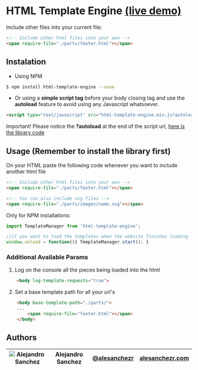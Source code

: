 # HTML Template Engine [(live demo)](https://alesanchezr.github.io/html-template-engine/demo/)

Include other files into your current file:
```html
<!-- Include other html files into your own -->
<span require-file="./parts/footer.html"></span>
```

## Instalation
- Using NPM
```sh
$ npm install html-template-engine --save
```
- Or using a **simple script tag** before your body closing tag and use the **autoload** feature to avoid using any Javascript whatsoever.
```html
<script type="text/javascript" src="html-template-engine.min.js?autoload"></script>
```
Important! Please notice the **?autoload** at the end of the script url, [here is the library code](../../tree/master/dist)

## Usage (Remember to install the library first)

On your HTML paste the following code whenever you want to include another html file
```html
<!-- Include other html files into your own -->
<span require-file="./parts/footer.html"></span>

<!-- You can also include svg files -->
<span require-file="./parts/images/name.svg"></span>
```

Only for NPM installations:
```js
import TemplateManager from 'html-template-engine';

//if you want to load the templates when the website finishes loading
window.onload = function(){ TemplateManager.start(); }
```

### Additional Available Params

1. Log on the console all the pieces being loaded into the html
```html
    <body log-template-requests="true">
```

2. Set a base template path for all your url's
```html
    <body base-template-path="./parts/">
    ...
        <span require-file="footer.html"></span>
    </body>
```

## Authors
| ![Alejandro Sanchez](https://www.gravatar.com/avatar/92dc7ea3850dea745ac8a4932583827d?s=20) | Alejandro Sanchez | [@alesanchezr](https://twitter.com) | [alesanchezr.com](https://alesanchezr.com) |
|---------------------------------------------------------------------------------------------|-------------------|-------------------------------------|--------|
